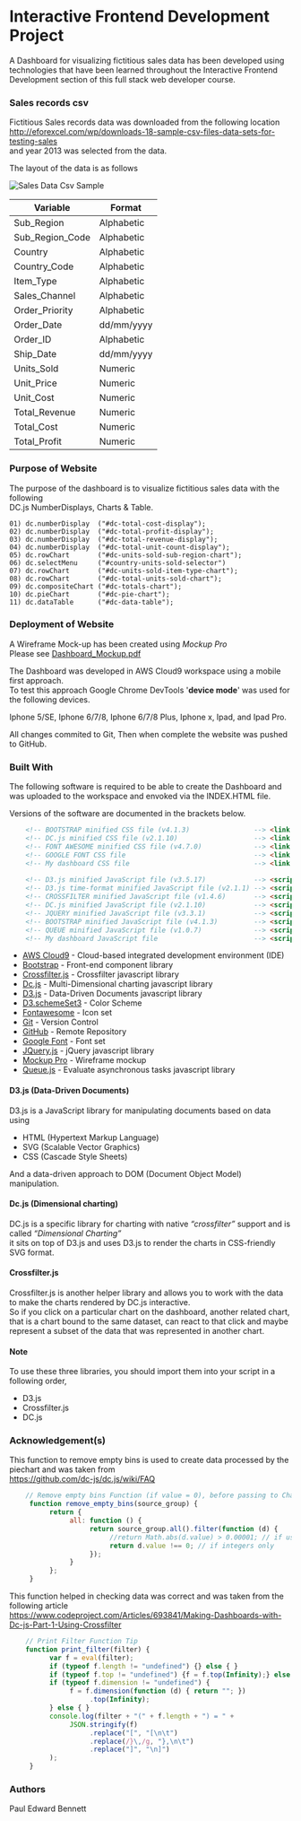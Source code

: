 # Interactive Frontend Development Project

A Dashboard for visualizing fictitious sales data has been developed using technologies 
that have been learned throughout the Interactive Frontend Development section of this full stack 
web developer course.

### Sales records csv 

Fictitious Sales records data was downloaded from the following location </br>
http://eforexcel.com/wp/downloads-18-sample-csv-files-data-sets-for-testing-sales </br> 
and year 2013 was selected from the data.

The layout of the data is as follows 

![Sales Data Csv Sample](./data/Sales-Data-Csv-Sample.jpg)

| Variable        | Format      |
|-----------------|-------------|
| Sub_Region      | Alphabetic  |
| Sub_Region_Code | Alphabetic  | 
| Country         | Alphabetic  |                        
| Country_Code    | Alphabetic  | 
| Item_Type       | Alphabetic  |
| Sales_Channel   | Alphabetic  |
| Order_Priority  | Alphabetic  |
| Order_Date      | dd/mm/yyyy  | 
| Order_ID        | Alphabetic  |
| Ship_Date       | dd/mm/yyyy  |
| Units_Sold      | Numeric     |
| Unit_Price      | Numeric     |
| Unit_Cost       | Numeric     |
| Total_Revenue   | Numeric     |
| Total_Cost      | Numeric     |
| Total_Profit    | Numeric     |

###  Purpose of Website

The purpose of the dashboard is to visualize fictitious sales data with the following </br>
DC.js NumberDisplays, Charts & Table. </br>

    01) dc.numberDisplay  ("#dc-total-cost-display");
    02) dc.numberDisplay  ("#dc-total-profit-display");
    03) dc.numberDisplay  ("#dc-total-revenue-display");
    04) dc.numberDisplay  ("#dc-total-unit-count-display");
    05) dc.rowChart       ("#dc-units-sold-sub-region-chart");
    06) dc.selectMenu     ("#country-units-sold-selector")
    07) dc.rowChart       ("#dc-units-sold-item-type-chart");
    08) dc.rowChart       ("#dc-total-units-sold-chart");
    09) dc.compositeChart ("#dc-totals-chart");
    10) dc.pieChart       ("#dc-pie-chart");
    11) dc.dataTable      ("#dc-data-table");

### Deployment of Website

A Wireframe Mock-up has been created using *Mockup Pro*<br/> 
Please see [Dashboard_Mockup.pdf](Dashboard_Mockup.pdf)

The Dashboard was developed in AWS Cloud9 workspace using a mobile first approach.   
To test this approach Google Chrome DevTools '**device mode**' was used for the following devices.

Iphone 5/SE, Iphone 6/7/8, Iphone 6/7/8 Plus, Iphone x, Ipad, and Ipad Pro. 

All changes commited to Git, Then when complete the website was pushed to GitHub.  

### Built With

The following software is required to be able to create the Dashboard 
and was uploaded to the workspace and envoked via the INDEX.HTML file.

Versions of the software are documented in the brackets below.
```html
    <!-- BOOTSTRAP minified CSS file (v4.1.3)                --> <link rel="stylesheet" type="text/css" href="./static/css/bootstrap.min.css"/>
    <!-- DC.js minified CSS file (v2.1.10)                   --> <link rel="stylesheet" type="text/css" href="./static/css/dc.min.css"/>
    <!-- FONT AWESOME minified CSS file (v4.7.0)             --> <link rel="stylesheet" type="text/css" href="https://cdnjs.cloudflare.com/ajax/libs/font-awesome/4.7.0/css/font-awesome.min.css"/> 
    <!-- GOOGLE FONT CSS file                                --> <link rel="stylesheet" type="text/css" href="https://fonts.googleapis.com/css?family=Lato:200,400"/>
    <!-- My dashboard CSS file                               --> <link rel="stylesheet" type="text/css" href="./static/css/main.css">
   
    <!-- D3.js minified JavaScript file (v3.5.17)            --> <script type="text/javascript" src="./static/js/d3.min.js"> </script>
    <!-- D3.js time-format minified JavaScript file (v2.1.1) --> <script type="text/javascript" src="./static/js/d3-time-format.min.js"> </script> 
    <!-- CROSSFILTER minified JavaScript file (v1.4.6)       --> <script type="text/javascript" src="./static/js/crossfilter.min.js"> </script>
    <!-- DC.js minified JavaScript file (v2.1.10)            --> <script type="text/javascript" src="./static/js/dc.min.js"> </script>
    <!-- JQUERY minified JavaScript file (v3.3.1)            --> <script type="text/javascript" src="./static/js/jquery-3.3.1.min.js"> </script> 
    <!-- BOOTSTRAP minified JavaScript file (v4.1.3)         --> <script type="text/javascript" src="./static/js/bootstrap.bundle.min.js"> </script>
    <!-- QUEUE minified JavaScript file (v1.0.7)             --> <script type="text/javascript" src="https://cdnjs.cloudflare.com/ajax/libs/queue-async/1.0.7/queue.min.js">  </script>
    <!-- My dashboard JavaScript file                        --> <script type="text/javascript" src="./static/js/main.js"> </script> 
```

* [AWS Cloud9](https://aws.amazon.com/cloud9/) - Cloud-based integrated development environment (IDE) 
* [Bootstrap](https://getbootstrap.com/) - Front-end component library
* [Crossfilter.js](https://github.com/square/crossfilter) - Crossfilter javascript library
* [Dc.js](http://dc-js.github.io/dc.js/docs/html/) - Multi-Dimensional charting javascript library
* [D3.js](https://d3js.org/) - Data-Driven Documents javascript library
* [D3.schemeSet3](https://github.com/d3/d3-scale-chromatic#schemeSet3) - Color Scheme 
* [Fontawesome](https://fontawesome.com/) - Icon set
* [Git](https://git-scm.com/) - Version Control
* [GitHub](https://github.com/) - Remote Repository
* [Google Font](https://fonts.google.com/) - Font set
* [JQuery.js](https://jquery.com/download/) - jQuery javascript library
* [Mockup Pro](https://www.microsoft.com/en-us/p/mockup-pro-wireframe-and.../9nblggh10fcn) - Wireframe mockup
* [Queue.js](https://github.com/d3/d3-queue) - Evaluate asynchronous tasks javascript library

#### D3.js (Data-Driven Documents)

D3.js is a JavaScript library for manipulating documents based on data using 
* HTML (Hypertext Markup Language)
* SVG  (Scalable Vector Graphics)
* CSS  (Cascade Style Sheets)<br>
    
And a data-driven approach to DOM (Document Object Model) manipulation.

#### Dc.js (Dimensional charting)

DC.js is a specific library for charting with native <i>“crossfilter”</i> support and is called <i>“Dimensional Charting”</i> <br>
it sits on top of D3.js and uses D3.js to render the charts in CSS-friendly SVG format.

#### Crossfilter.js

Crossfilter.js is another helper library and allows you to work with the data to make the charts rendered by DC.js interactive. <br>
So if you click on a particular chart on the dashboard, another related chart, that is a chart bound to the same dataset, can react to that click and maybe represent a subset of the data that was represented in another chart.

#### Note

To use these three libraries, you should import them into your script in a following order, 
* D3.js
* Crossfilter.js
* DC.js

### Acknowledgement(s)

This function to remove empty bins is used to create data processed by the piechart and was taken from <br> 
https://github.com/dc-js/dc.js/wiki/FAQ

```js
    // Remove empty bins Function (if value = 0), before passing to Chart(s) 
     function remove_empty_bins(source_group) {
          return {
               all: function () {
                    return source_group.all().filter(function (d) {
                         //return Math.abs(d.value) > 0.00001; // if using floating-point numbers
                         return d.value !== 0; // if integers only
                    });
               }
          };
     }
```

This function helped in checking data was correct and was taken from the following article <br>
https://www.codeproject.com/Articles/693841/Making-Dashboards-with-Dc-js-Part-1-Using-Crossfilter

```js
    // Print Filter Function Tip   
    function print_filter(filter) {
          var f = eval(filter);
          if (typeof f.length != "undefined") {} else { }
          if (typeof f.top != "undefined") {f = f.top(Infinity);} else { }
          if (typeof f.dimension != "undefined") {
               f = f.dimension(function (d) { return ""; })
                    .top(Infinity);
          } else { }
          console.log(filter + "(" + f.length + ") = " +
               JSON.stringify(f)
                    .replace("[", "[\n\t")
                    .replace(/}\,/g, "},\n\t")
                    .replace("]", "\n]")
          );
     }
```

### Authors

 Paul Edward Bennett